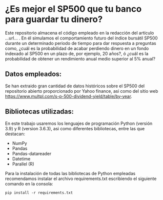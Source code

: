 # ¿Es mejor el SP500 que tu banco para guardar tu dinero?
Este repositorio almacena el código empleado en la redacción del artículo ...url... . En él simulamos el comportamiento futuro del índice bursátil SP500 durante un determinado periodo de tiempo para dar respuesta a preguntas como, ¿cuál es la probabilidad de acabar perdiendo dinero en un fondo indexado al SP500 en un plazo de, por ejemplo, 20 años?, ó ¿cuál es la probabilidad de obtener un rendimiento anual medio superior al 5% anual?

## Datos empleados:

Se han extraido gran cantidad de datos  históricos sobre el SP500 del repositorio abierto proporcionado por Yahoo finance, asi como del sitio web https://www.multpl.com/s-p-500-dividend-yield/table/by-year.

## Bibliotecas utilizadas:

En este trabajo usaremos los lenguajes de programación Python (versión 3.9) y R (version 3.6.3), asi como diferentes bibliotecas, entre las que destacan:

- NumPy
- Pandas
- Pandas-datareader
- Datetime
- Parallel (R)

Para la instalación de todas las bibliotecas de Python empleadas recomendamos instalar el archivo requirements.txt escribiendo el siguiente comando en la consola:

```
pip install -r requirements.txt
```
